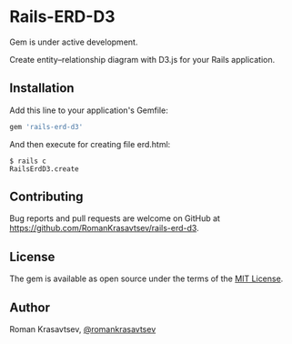 # Rails-ERD-D3

Gem is under active development.

Create entity–relationship diagram with D3.js for your Rails application.

## Installation

Add this line to your application's Gemfile:

```ruby
gem 'rails-erd-d3'
```

And then execute for creating file erd.html:

    $ rails c
    RailsErdD3.create

## Contributing

Bug reports and pull requests are welcome on GitHub at https://github.com/RomanKrasavtsev/rails-erd-d3.

## License

The gem is available as open source under the terms of the [MIT License](http://opensource.org/licenses/MIT).

## Author

Roman Krasavtsev, [@romankrasavtsev](https://twitter.com/romankrasavtsev)
